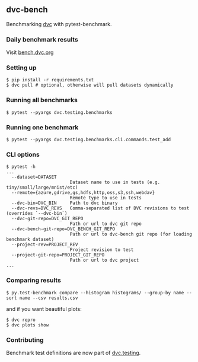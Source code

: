 ## dvc-bench
Benchmarking [dvc](https://github.com/iterative/dvc) with pytest-benchmark.

### Daily benchmark results

Visit [bench.dvc.org](http://bench.dvc.org/)

### Setting up
```
$ pip install -r requirements.txt
$ dvc pull # optional, otherwise will pull datasets dynamically
```

### Running all benchmarks
```console
$ pytest --pyargs dvc.testing.benchmarks
```

### Running one benchmark
```console
$ pytest --pyargs dvc.testing.benchmarks.cli.commands.test_add
```

### CLI options
```
$ pytest -h
...
  --dataset=DATASET
                        Dataset name to use in tests (e.g. tiny/small/large/mnist/etc)
  --remote={azure,gdrive,gs,hdfs,http,oss,s3,ssh,webdav}
                        Remote type to use in tests
  --dvc-bin=DVC_BIN     Path to dvc binary
  --dvc-revs=DVC_REVS   Comma-separated list of DVC revisions to test (overrides `--dvc-bin`)
  --dvc-git-repo=DVC_GIT_REPO
                        Path or url to dvc git repo
  --dvc-bench-git-repo=DVC_BENCH_GIT_REPO
                        Path or url to dvc-bench git repo (for loading benchmark dataset)
  --project-rev=PROJECT_REV
                        Project revision to test
  --project-git-repo=PROJECT_GIT_REPO
                        Path or url to dvc project
...
```

### Comparing results
```
$ py.test-benchmark compare --histogram histograms/ --group-by name --sort name --csv results.csv
```

and if you want beautiful plots:

```
$ dvc repro
$ dvc plots show
```

### Contributing

Benchmark test definitions are now part of [dvc.testing](https://github.com/iterative/dvc/tree/main/dvc/testing).
